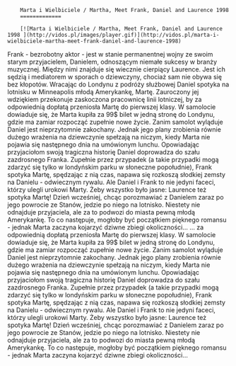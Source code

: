 
        Marta i Wielbiciele / Martha, Meet Frank, Daniel and Laurence 1998 
        =============
        
        [![Marta i Wielbiciele / Martha, Meet Frank, Daniel and Laurence 1998 ](http://vidos.pl/images/player.gif)](http://vidos.pl/marta-i-wielbiciele-martha-meet-frank-daniel-and-laurence-1998)
        
        
 Frank - bezrobotny aktor - jest w stanie permanentnej wojny ze swoim starym przyjacielem, Danielem, odnoszącym niemałe sukcesy w branży muzycznej. Między nimi znajduje się wiecznie cierpiący Laurence. Jest ich sędzią i mediatorem w sporach o dziewczyny, chociaż sam nie obywa się bez kłopotów. Wracając do Londynu z podróży służbowej Daniel spotyka na lotnisku w Minneapolis młodą Amerykankę, Martę. Zauroczony jej wdziękiem przekonuje zaskoczona pracownicę linii lotniczej, by za odpowiednią dopłatą przeniosła Martę do pierwszej klasy. W samolocie dowiaduje się, że Marta kupiła za 99$ bilet w jedną stronę do Londynu, gdzie ma zamiar rozpocząć zupełnie nowe życie. Zanim samolot wyląduje Daniel jest nieprzytomnie zakochany. Jednak jego plany zrobienia równie dużego wrażenia na dziewczynie spełzają na niczym, kiedy Marta nie pojawia się następnego dnia na umówionym lunchu. Opowiadając przyjaciołom swoją tragiczna historię Daniel doprowadza do szału zazdrosnego Franka. Zupełnie przez przypadek (a takie przypadki mogą zdarzyć się tylko w londyńskim parku w słoneczne popołudnie), Frank spotyka Martę, spędzając z nią czas, napawa się rozkoszą słodkiej zemsty na Danielu - odwiecznym rywalu. Ale Daniel i Frank to nie jedyni faceci, którzy ulegli urokowi Marty. Żeby wszystko było jasne: Laurence też spotyka Martę! Dzień wcześniej, chcąc porozmawiać z Danielem zaraz po jego powrocie ze Stanów, jedzie po niego na lotnisko. Niestety nie odnajduje przyjaciela, ale za to podwozi do miasta pewną młodą Amerykankę. To co następuje, mogłoby być początkiem pięknego romansu - jednak Marta zaczyna kojarzyć dziwne zbiegi okoliczności...   ... za odpowiednią dopłatą przeniosła Martę do pierwszej klasy. W samolocie dowiaduje się, że Marta kupiła za 99$ bilet w jedną stronę do Londynu, gdzie ma zamiar rozpocząć zupełnie nowe życie. Zanim samolot wyląduje Daniel jest nieprzytomnie zakochany. Jednak jego plany zrobienia równie dużego wrażenia na dziewczynie spełzają na niczym, kiedy Marta nie pojawia się następnego dnia na umówionym lunchu. Opowiadając przyjaciołom swoją tragiczna historię Daniel doprowadza do szału zazdrosnego Franka. Zupełnie przez przypadek (a takie przypadki mogą zdarzyć się tylko w londyńskim parku w słoneczne popołudnie), Frank spotyka Martę, spędzając z nią czas, napawa się rozkoszą słodkiej zemsty na Danielu - odwiecznym rywalu. Ale Daniel i Frank to nie jedyni faceci, którzy ulegli urokowi Marty. Żeby wszystko było jasne: Laurence też spotyka Martę! Dzień wcześniej, chcąc porozmawiać z Danielem zaraz po jego powrocie ze Stanów, jedzie po niego na lotnisko. Niestety nie odnajduje przyjaciela, ale za to podwozi do miasta pewną młodą Amerykankę. To co następuje, mogłoby być początkiem pięknego romansu - jednak Marta zaczyna kojarzyć dziwne zbiegi okoliczności...
    